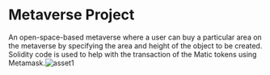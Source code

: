 # Metaverse Project
An open-space-based metaverse where a user can buy a particular area on the metaverse by specifying the area and height of the object to be created.
Solidity code is used to help with the transaction of the Matic tokens using Metamask.![asset1](https://github.com/NishanthRN/Metaverse/assets/83583999/b2afd679-d39e-4323-9260-659fe8a8944a)
